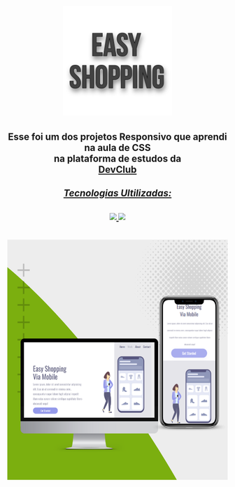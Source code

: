 <h1 align="center">
  <img src="https://github.com/JuanDuarte1/Easy-Shopping/blob/main/assets/1678385041703.png?raw=true" alt="Logo-Easy-Shopping" width="250px">
</h1>

<div align="center">
  <h2 text-align="center";> Esse foi um dos projetos Responsivo que aprendi na aula de CSS <br>na plataforma de estudos da <br> <a href="https://rodolfomori.com.br/devclub/"><b>DevClub</b></h2>
</div>

  <h2 align="center"><i>Tecnologias Ultilizadas:</i><h2>
    <div align="center">
      <img src="https://img.shields.io/badge/HTML-239120?style=for-the-badge&logo=html5&logoColor=white" width="96px"/>
      <img src="https://img.shields.io/badge/CSS-239120?&style=for-the-badge&logo=css3&logoColor=white" width="80px"/>
    </div>
  </h2>
 
<h1 align="center">
  <img src="https://github.com/JuanDuarte1/Easy-Shopping/blob/main/assets/Post%20para%20Instagram%20Divulga%C3%A7%C3%A3o%20Software%20-%20Moderno%20verde%20e%20branco%20.png?raw=true" alt="Foto-do-Juan-Duarte" height="550px"/>
 </h1>
